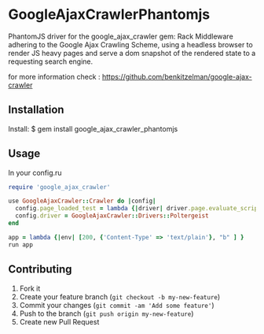 # GoogleAjaxCrawlerPhantomjs

PhantomJS driver for the google_ajax_crawler gem: Rack Middleware adhering to the Google Ajax Crawling Scheme, using a headless browser to render JS heavy pages and serve a dom snapshot of the rendered state to a requesting search engine.

for more information check : https://github.com/benkitzelman/google-ajax-crawler

## Installation


Install:
    $ gem install google_ajax_crawler_phantomjs


## Usage

In your config.ru

``` ruby
require 'google_ajax_crawler'

use GoogleAjaxCrawler::Crawler do |config|
  config.page_loaded_test = lambda {|driver| driver.page.evaluate_script('document.getElementById("loading") == null') }
  config.driver = GoogleAjaxCrawler::Drivers::Poltergeist
end

app = lambda {|env| [200, {'Content-Type' => 'text/plain'}, "b" ] }
run app

```

## Contributing

1. Fork it
2. Create your feature branch (`git checkout -b my-new-feature`)
3. Commit your changes (`git commit -am 'Add some feature'`)
4. Push to the branch (`git push origin my-new-feature`)
5. Create new Pull Request
